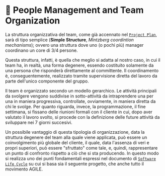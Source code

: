 # :construction_worker: People Management and Team Organization
La struttura organizzativa del team, come già accennato nel <code>[Project Plan](ProjectPlan.pdf)</code>, sarà di tipo semplice (**Simple Structure**, _Mintzberg coordintion mechanisms_); ovvero una struttura dove uno (o pochi più) manager coordinano un core di 3/4 persone.

Questa struttura, infatti, è quella che meglio si adatta al nostro caso, in cui il team ha, in realtà, una forma degenere, essendo costituito solamente da una persona che risponderà direttamente al committente. Il coordinamento è, conseguentemente, realizzato tramite supervisione diretta del lavoro da parte dell'unico componente del gruppo.

Il team è organizzato secondo un modello gerarchico. Le attività principali da svolgere vengono suddivise in sotto-attività da intraprendere una per una in maniera progressiva, controllate, ovviamente, in maniera diretta da chi le svolge. Per quanto riguarda, invece, la programmazione, il fine settimana, si fissano delle riunioni formali con il cliente in cui, dopo aver valutato il lavoro svolto, si procede con la definizione delle future attività da sviluppare nei 7 giorni succesivi.

Un possibile vantaggio di questa tipologia di organizzazione, data la struttura degenere del team alla quale viene applicata, può essere un coinvolgimento più globale del cliente, il quale, data l'assenza di veri e propri superiori, può essere "sfruttato" come tale, e, quindi, rappresentare un punto di confronto rispetto a ciò che si sta producendo. In questo modo si realizza uno dei punti fondamentali espressi nel documento di <code>[Software Life Cycle](SoftwareLifeCycle.md)</code> su cui si basa sia il seguente progetto, che anche tutto il movimento AGILE.
